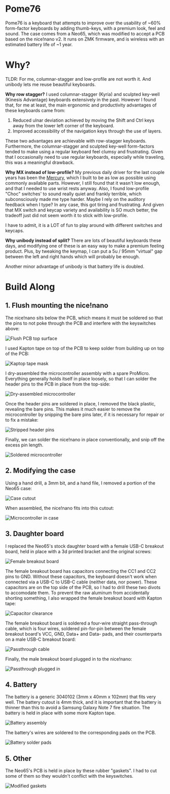# Pome76

Pome76 is a keyboard that attempts to improve over the usability of ~60% form-factor keyboards by adding thumb-keys, with a premium look, feel and sound. The case comes from a Neo65, which was modified to accept a PCB based on the nice!nano v2. It runs on ZMK firmware, and is wireless with an estimated battery life of ~1 year.

# Why?

TLDR: For me, columnar-stagger and low-profile are not worth it. And unibody lets me reuse beautiful keyboards.

**Why row stagger?** I used columnar-stagger (Kyria) and sculpted key-well (Kinesis Advantage) keyboards extensively in the past. However I found that, for me at least, the main ergonomic and productivity advantages of these keyboards came from:

1. Reduced ulnar deviation achieved by moving the Shift and Ctrl keys away from the lower left corner of the keyboard.
2. Improved accessibility of the navigation keys through the use of layers.

These two advantages are achievable with row-stagger keyboards. Furthermore, the columnar-stagger and sculpted key-well form-factors tended to make using a regular keyboard feel clumsy and frustrating. Given that I occasionally need to use regular keyboards, especially while traveling, this was a meaningful drawback.

**Why MX instead of low-profile?** My previous daily driver for the last couple years has been the [Mercury](https://github.com/jmding8/MercuryKeyboard), which I built to be as low as possible using commonly available parts. However, I still found that it wasn't low enough, and that I needed to use wrist rests anyway. Also, I found low-profile "Choc" switches' to sound really quiet and frankly terrible, which subconsciously made me type harder. Maybe I rely on the auditory feedback when I type? In any case, this got tiring and frustrating. And given that MX switch and keycap variety and availability is SO much better, the tradeoff just did not seem worth it to stick with low-profile.

I have to admit, it is a LOT of fun to play around with different switches and keycaps.

**Why unibody instead of split?** There are lots of beautiful keyboards these days, and modifying one of these is an easy way to make a premium feeling product. Plus, by tweaking the keymap, I can put a 5u / 95mm "virtual" gap between the left and right hands which will probably be enough.

Another minor advantage of unibody is that battery life is doubled.

# Build Along

## 1. Flush mounting the nice!nano

The nice!nano sits below the PCB, which means it must be soldered so that the pins to not poke through the PCB and interfere with the keyswitches above:

![Flush PCB top surface](/images/flushMount1.jpg)

I used Kapton tape on top of the PCB to keep solder from building up on top of the PCB:

![Kaptop tape mask](/images/flushMount2.jpg)

I dry-assembled the microcontroller assembly with a spare ProMicro. Everything generally holds itself in place loosely, so that I can solder the header pins to the PCB in place from the top-side:

![Dry-assembled microcontroller](/images/flushMount3.jpg)

Once the header pins are soldered in place, I removed the black plastic, revealing the bare pins. This makes it much easier to remove the microcontroller by snipping the bare pins later, if it is necessary for repair or to fix a mistake:

![Stripped header pins](/images/flushMount4.jpg)

Finally, we can solder the nice!nano in place conventionally, and snip off the excess pin length.

![Soldered microcontroller](/images/flushMount5.jpg)

## 2. Modifying the case

Using a hand drill, a 3mm bit, and a hand file, I removed a portion of the Neo65 case:

![Case cutout](/images/case1.jpg)

When assembled, the nice!nano fits into this cutout:

![Microcontroller in case](/images/case2.jpg)

## 3. Daughter board

I replaced the Neo65's stock daughter board with a female USB-C breakout board, held in place with a 3d printed bracket and the original screws:

![Female breakout board](/images/usb1.jpg)

The female breakout board has capacitors connecting the CC1 and CC2 pins to GND. Without these capacitors, the keyboard doesn't work when connected via a USB-C to USB-C cable (neither data, nor power). These capacitors are on the top side of the PCB, so I had to drill these two divots to accomodate them. To prevent the raw aluminum from accidentally shorting something, I also wrapped the female breakout board with Kapton tape:

![Capacitor clearance](/images/usb2.jpg)

The female breakout board is soldered a four-wire straight pass-through cable, which is four wires, soldered pin-for-pin between the female breakout board's VCC, GND, Data+ and Data- pads, and their counterparts on a male USB-C breakout board:

![Passthrough cable](/images/usb3.jpg)

Finally, the male breakout board plugged in to the nice!nano:

![Passthrough plugged in](/images/usb4.jpg)

## 4. Battery

The battery is a generic 3040102 (3mm x 40mm x 102mm) that fits very well. The battery cutout is 4mm thick, and it is important that the battery is thinner than this to avoid a Samsung Galaxy Note 7 fire situation. The battery is held in place with some more Kapton tape.

![Battery assembly](/images/battery1.jpg)

The battery's wires are soldered to the corresponding pads on the PCB.

![Battery solder pads](/images/battery2.jpg)

## 5. Other

The Neo65's PCB is held in place by these rubber "gaskets". I had to cut some of them so they wouldn't conflict with the keyswitches.

![Modified gaskets](/images/gasket1.jpg)
